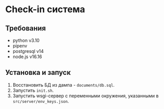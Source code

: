 # Check-in система

## Требования

- python v3.10
- pipenv
- postgresql v14
- node.js v16.16

## Установка и запуск

1. Восстановить БД из дампа - `documents/db.sql`.
2. Запустить `init.sh`.
3. Запустить wsgi-сервер с переменными окружения, указанными в `src/server/env_keys.json`.